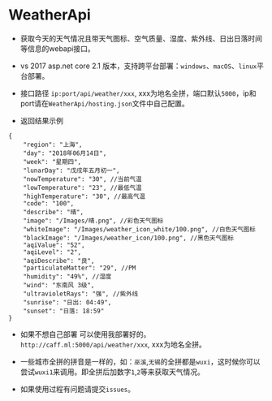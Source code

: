 # WeatherApi
* 获取今天的天气情况且带天气图标、空气质量、湿度、紫外线、日出日落时间等信息的webapi接口。

* vs 2017 asp.net core 2.1 版本，支持跨平台部署：`windows`、`macOS`、`linux`平台部署。

* 接口路径 `ip:port/api/weather/xxx`, xxx为地名全拼，端口默认`5000`，ip和port请在`WeatherApi/hosting.json`文件中自己配置。

* 返回结果示例
```
{
    "region": "上海",
    "day": "2018年06月14日",
    "week": "星期四",
    "lunarDay": "戊戌年五月初一",
    "nowTemperature": "30", //当前气温
    "lowTemperature": "23", //最低气温
    "highTemperature": "30", //最高气温
    "code": "100",
    "describe": "晴",
    "image": "/Images/晴.png", //彩色天气图标
    "whiteImage": "/Images/weather_icon_white/100.png", //白色天气图标
    "blackImage": "/Images/weather_icon/100.png", //黑色天气图标
    "aqiValue": "52",
    "aqiLevel": "2",
    "aqiDescribe": "良",
    "particulateMatter": "29", //PM
    "humidity": "49%", //湿度
    "wind": "东南风 3级",
    "ultravioletRays": "强", //紫外线
    "sunrise": "日出: 04:49",
    "sunset": "日落: 18:59"
}
```
* 如果不想自己部署 可以使用我部署好的。`http://caff.ml:5000/api/weather/xxx`, xxx为地名全拼。

* 一些城市全拼的拼音是一样的，如：`巫溪`,`无锡`的全拼都是`wuxi`，这时候你可以尝试`wuxi1`来调用。即全拼后加数字`1`,`2`等来获取天气情况。

* 如果使用过程有问题请提交`issues`。


